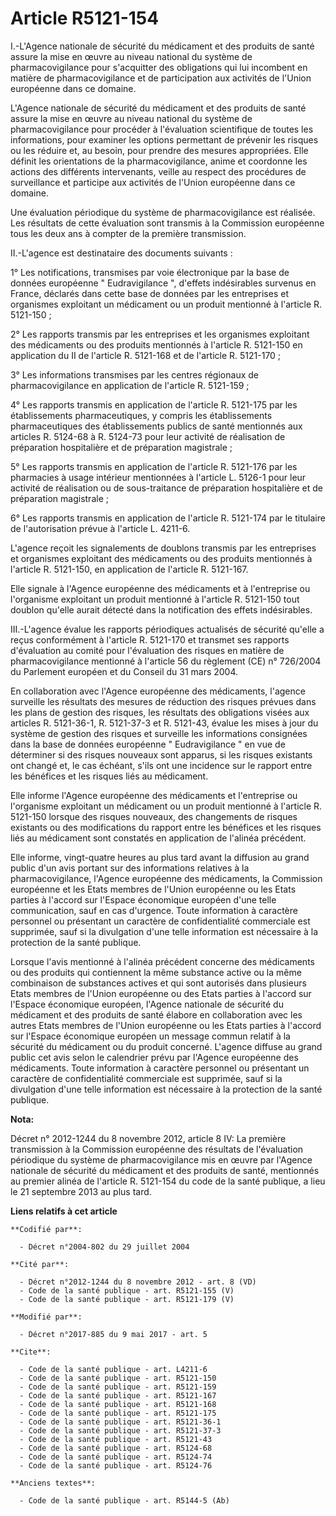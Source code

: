 # Article R5121-154

I.-L'Agence nationale de sécurité du médicament et des produits de santé assure la mise en œuvre au niveau national du
système de pharmacovigilance pour s'acquitter des obligations qui lui incombent en matière de pharmacovigilance et de
participation aux activités de l'Union européenne dans ce domaine.

L'Agence nationale de sécurité du médicament et des produits de santé assure la mise en œuvre au niveau national du système
de pharmacovigilance pour procéder à l'évaluation scientifique de toutes les informations, pour examiner les options
permettant de prévenir les risques ou les réduire et, au besoin, pour prendre des mesures appropriées. Elle définit les
orientations de la pharmacovigilance, anime et coordonne les actions des différents intervenants, veille au respect des
procédures de surveillance et participe aux activités de l'Union européenne dans ce domaine.

Une évaluation périodique du système de pharmacovigilance est réalisée. Les résultats de cette évaluation sont transmis à la
Commission européenne tous les deux ans à compter de la première transmission.

II.-L'agence est destinataire des documents suivants :

1° Les notifications, transmises par voie électronique par la base de données européenne " Eudravigilance ", d'effets
indésirables survenus en France, déclarés dans cette base de données par les entreprises et organismes exploitant un
médicament ou un produit mentionné à l'article R. 5121-150 ;

2° Les rapports transmis par les entreprises et les organismes exploitant des médicaments ou des produits mentionnés à
l'article R. 5121-150 en application du II de l'article R. 5121-168 et de l'article R. 5121-170 ;

3° Les informations transmises par les centres régionaux de pharmacovigilance en application de l'article R. 5121-159 ;

4° Les rapports transmis en application de l'article R. 5121-175 par les établissements pharmaceutiques, y compris les
établissements pharmaceutiques des établissements publics de santé mentionnés aux articles R. 5124-68 à R. 5124-73 pour leur
activité de réalisation de préparation hospitalière et de préparation magistrale ;

5° Les rapports transmis en application de l'article R. 5121-176 par les pharmacies à usage intérieur mentionnées à l'article
L. 5126-1 pour leur activité de réalisation ou de sous-traitance de préparation hospitalière et de préparation magistrale ;

6° Les rapports transmis en application de l'article R. 5121-174 par le titulaire de l'autorisation prévue à l'article L.
4211-6.

L'agence reçoit les signalements de doublons transmis par les entreprises et organismes exploitant des médicaments ou des
produits mentionnés à l'article R. 5121-150, en application de l'article R. 5121-167.

Elle signale à l'Agence européenne des médicaments et à l'entreprise ou l'organisme exploitant un produit mentionné à
l'article R. 5121-150 tout doublon qu'elle aurait détecté dans la notification des effets indésirables.

III.-L'agence évalue les rapports périodiques actualisés de sécurité qu'elle a reçus conformément à l'article R. 5121-170 et
transmet ses rapports d'évaluation au comité pour l'évaluation des risques en matière de pharmacovigilance mentionné à
l'article 56 du règlement (CE) n° 726/2004 du Parlement européen et du Conseil du 31 mars 2004.

En collaboration avec l'Agence européenne des médicaments, l'agence surveille les résultats des mesures de réduction des
risques prévues dans les plans de gestion des risques, les résultats des obligations visées aux articles R. 5121-36-1, R.
5121-37-3 et R. 5121-43, évalue les mises à jour du système de gestion des risques et surveille les informations consignées
dans la base de données européenne " Eudravigilance " en vue de déterminer si des risques nouveaux sont apparus, si les
risques existants ont changé et, le cas échéant, s'ils ont une incidence sur le rapport entre les bénéfices et les risques
liés au médicament.

Elle informe l'Agence européenne des médicaments et l'entreprise ou l'organisme exploitant un médicament ou un produit
mentionné à l'article R. 5121-150 lorsque des risques nouveaux, des changements de risques existants ou des modifications du
rapport entre les bénéfices et les risques liés au médicament sont constatés en application de l'alinéa précédent.

Elle informe, vingt-quatre heures au plus tard avant la diffusion au grand public d'un avis portant sur des informations
relatives à la pharmacovigilance, l'Agence européenne des médicaments, la Commission européenne et les Etats membres de
l'Union européenne ou les Etats parties à l'accord sur l'Espace économique européen d'une telle communication, sauf en cas
d'urgence. Toute information à caractère personnel ou présentant un caractère de confidentialité commerciale est supprimée,
sauf si la divulgation d'une telle information est nécessaire à la protection de la santé publique.

Lorsque l'avis mentionné à l'alinéa précédent concerne des médicaments ou des produits qui contiennent la même substance
active ou la même combinaison de substances actives et qui sont autorisés dans plusieurs Etats membres de l'Union européenne
ou des Etats parties à l'accord sur l'Espace économique européen, l'Agence nationale de sécurité du médicament et des
produits de santé élabore en collaboration avec les autres Etats membres de l'Union européenne ou les Etats parties à
l'accord sur l'Espace économique européen un message commun relatif à la sécurité du médicament ou du produit concerné.
L'agence diffuse au grand public cet avis selon le calendrier prévu par l'Agence européenne des médicaments. Toute
information à caractère personnel ou présentant un caractère de confidentialité commerciale est supprimée, sauf si la
divulgation d'une telle information est nécessaire à la protection de la santé publique.

**Nota:**

Décret n° 2012-1244 du 8 novembre 2012, article 8 IV: La première transmission à la Commission européenne des résultats de
l'évaluation périodique du système de pharmacovigilance mis en œuvre par l'Agence nationale de sécurité du médicament et des
produits de santé, mentionnés au premier alinéa de l'article R. 5121-154 du code de la santé publique, a lieu le 21 septembre
2013 au plus tard.

**Liens relatifs à cet article**

	**Codifié par**:

	  - Décret n°2004-802 du 29 juillet 2004

	**Cité par**:

	  - Décret n°2012-1244 du 8 novembre 2012 - art. 8 (VD)
	  - Code de la santé publique - art. R5121-155 (V)
	  - Code de la santé publique - art. R5121-179 (V)

	**Modifié par**:

	  - Décret n°2017-885 du 9 mai 2017 - art. 5

	**Cite**:

	  - Code de la santé publique - art. L4211-6
	  - Code de la santé publique - art. R5121-150
	  - Code de la santé publique - art. R5121-159
	  - Code de la santé publique - art. R5121-167
	  - Code de la santé publique - art. R5121-168
	  - Code de la santé publique - art. R5121-175
	  - Code de la santé publique - art. R5121-36-1
	  - Code de la santé publique - art. R5121-37-3
	  - Code de la santé publique - art. R5121-43
	  - Code de la santé publique - art. R5124-68
	  - Code de la santé publique - art. R5124-74
	  - Code de la santé publique - art. R5124-76

	**Anciens textes**:

	  - Code de la santé publique - art. R5144-5 (Ab)
